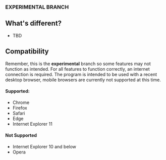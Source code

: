 ### **EXPERIMENTAL BRANCH**

## What's different?

* TBD

## Compatibility
Remember, this is the **experimental** branch so some features may not function as intended. For all features to function correctly, an internet connection is required. The program is intended to be used with a recent desktop browser, mobile browsers are currently not supported at this time.

#### Supported:
* Chrome
* Firefox
* Safari
* Edge
* Internet Explorer 11

#### Not Supported
* Internet Explorer 10 and below
* Opera

